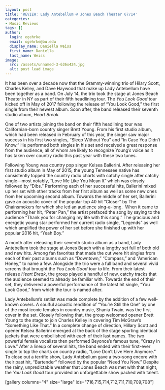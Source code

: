 ```yaml
---
layout: post
title: 'REVIEW: Lady Antebellum @ Jones Beach Theater 07/14'
categories:
- Music Reviews
tags: []
author:
  login: ogehrke
  email: ogehrke@bu.edu
  display_name: Daniella Weiss
  first_name: Daniella
  last_name: Weiss
image:
  src: /assets/unnamed-3-636x424.jpg
  alt: post lead image
---
```

It has been over a decade now that the Grammy-winning trio of Hilary Scott, Charles Kelley, and Dave Haywood that make up Lady Antebellum have been together as a band. On July 14, the trio took the stage at Jones Beach Theater in NY as part of their fifth headlining tour. The _You Look Good_ tour kicked off in May of 2017 following the release of “You Look Good,” the first single from their newest album. Soon after, the band released their seventh studio album, _Heart Break._

One of two artists joining the band on their fifth headlining tour was Californian-born country singer Brett Young. From his first studio album, which had been released in February of this year, the singer saw major success in his first two singles, “Sleep Without You” and “In Case You Didn’t Know.” He performed both singles in his set and received a great response from the audience, all of whom are likely to recognize Young’s voice as it has taken over country radio this past year with these two tunes.

Following Young was country pop singer Kelsea Ballerini. After releasing her first studio album in May of 2015, the young Tennessee native has consistently topped the country radio charts with catchy single after catchy single—most notably, “Love Me Like You Mean It” which was closely followed by “Dibs.” Performing each of her successful hits, Ballerini mixed up her set with other tracks from her first album as well as some new ones from her upcoming second album. Towards the middle of her set, Ballerini gave an acoustic cover of the popular top 40 hit “Closer” by The Chainsmokers for which she led an audience sing-a-long.  When it came to performing her hit, “Peter Pan,” the artist prefaced the song by saying to the audience “Thank you for changing my life with this song.” The gracious and energetic young star performed her current radio single, “Legends” as well which amplified the power of her set before she finished up with her popular 2016 hit, “Yeah Boy.”

A month after releasing their seventh studio album as a band, Lady Antebellum took the stage at Jones Beach with a lengthy set full of both old and new hits. Among fan favorites that made the cut were hit singles from each of their past albums such as “Downtown,” “Compass,” and “American Honey,” to name a few. Alongside the trio were a full band and several vivid screens that brought the _You Look Good_ tour to life. From their latest release _Heart Break_, the group played a handful of new, catchy tracks that the audience seemed to already be familiar with. Towards the end of their set, they delivered a powerful performance of the latest hit single, “You Look Good,” from which the tour is named after.

Lady Antebellum’s setlist was made complete by the addition of a few well-known covers. A soulful acoustic rendition of “You’re Still the One” by one of the most iconic females in country music, Shania Twain, was the first cover in the set. Closely following that, the group welcomed opener Brett Young to the stage to join Charles Kelley in covering Tim McGraw’s “Something Like That.” In a complete change of direction, Hillary Scott and opener Kelsea Ballerini emerged at the back of the stage sporting identical jackets that were embellished with each of their last names. The two powerful female vocalists then performed Beyonce’s famous tune, “Crazy In Love.” After a lineup of several hits, the band ended with their first-ever single to top the charts on country radio, “Love Don’t Live Here Anymore.” To close out a terrific show, Lady Antebellum gave a two-song encore with their past hit, “Bartender” followed by the popular “Need You Now.” Despite the rainy, unpredictable weather that Jones Beach was met with that night, the _You Look Good_ tour provided an unforgettable show packed with talent.

\[gallery columns="4" size="large" ids="716,715,714,712,711,710,709,708"\]